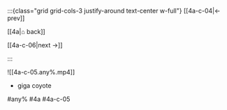 :::{class="grid grid-cols-3 justify-around text-center w-full"}
[[4a-c-04|← prev]]

[[4a|⌂ back]]

[[4a-c-06|next →]]

:::

![[4a-c-05.any%.mp4]]

* giga coyote

#any% #4a #4a-c-05
